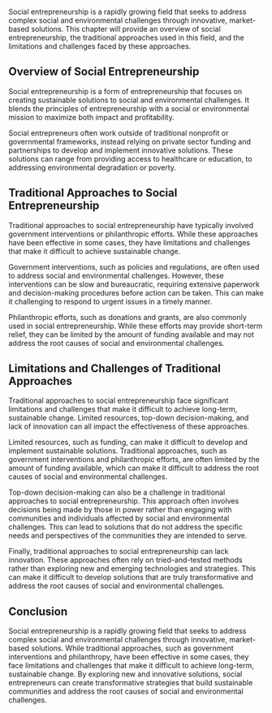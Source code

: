 
Social entrepreneurship is a rapidly growing field that seeks to address complex social and environmental challenges through innovative, market-based solutions. This chapter will provide an overview of social entrepreneurship, the traditional approaches used in this field, and the limitations and challenges faced by these approaches.

Overview of Social Entrepreneurship
-----------------------------------

Social entrepreneurship is a form of entrepreneurship that focuses on creating sustainable solutions to social and environmental challenges. It blends the principles of entrepreneurship with a social or environmental mission to maximize both impact and profitability.

Social entrepreneurs often work outside of traditional nonprofit or governmental frameworks, instead relying on private sector funding and partnerships to develop and implement innovative solutions. These solutions can range from providing access to healthcare or education, to addressing environmental degradation or poverty.

Traditional Approaches to Social Entrepreneurship
-------------------------------------------------

Traditional approaches to social entrepreneurship have typically involved government interventions or philanthropic efforts. While these approaches have been effective in some cases, they have limitations and challenges that make it difficult to achieve sustainable change.

Government interventions, such as policies and regulations, are often used to address social and environmental challenges. However, these interventions can be slow and bureaucratic, requiring extensive paperwork and decision-making procedures before action can be taken. This can make it challenging to respond to urgent issues in a timely manner.

Philanthropic efforts, such as donations and grants, are also commonly used in social entrepreneurship. While these efforts may provide short-term relief, they can be limited by the amount of funding available and may not address the root causes of social and environmental challenges.

Limitations and Challenges of Traditional Approaches
----------------------------------------------------

Traditional approaches to social entrepreneurship face significant limitations and challenges that make it difficult to achieve long-term, sustainable change. Limited resources, top-down decision-making, and lack of innovation can all impact the effectiveness of these approaches.

Limited resources, such as funding, can make it difficult to develop and implement sustainable solutions. Traditional approaches, such as government interventions and philanthropic efforts, are often limited by the amount of funding available, which can make it difficult to address the root causes of social and environmental challenges.

Top-down decision-making can also be a challenge in traditional approaches to social entrepreneurship. This approach often involves decisions being made by those in power rather than engaging with communities and individuals affected by social and environmental challenges. This can lead to solutions that do not address the specific needs and perspectives of the communities they are intended to serve.

Finally, traditional approaches to social entrepreneurship can lack innovation. These approaches often rely on tried-and-tested methods rather than exploring new and emerging technologies and strategies. This can make it difficult to develop solutions that are truly transformative and address the root causes of social and environmental challenges.

Conclusion
----------

Social entrepreneurship is a rapidly growing field that seeks to address complex social and environmental challenges through innovative, market-based solutions. While traditional approaches, such as government interventions and philanthropy, have been effective in some cases, they face limitations and challenges that make it difficult to achieve long-term, sustainable change. By exploring new and innovative solutions, social entrepreneurs can create transformative strategies that build sustainable communities and address the root causes of social and environmental challenges.
